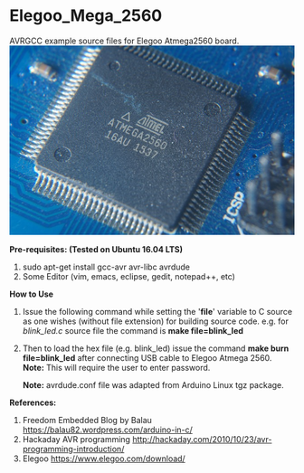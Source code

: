 # Elegoo_Mega_2560
AVRGCC example source files for Elegoo Atmega2560 board.
![alt text](https://github.com/enthusiasticgeek/Elegoo_Mega_2560/blob/master/arduino_2560.jpg "ARDUINO")

**Pre-requisites: (Tested on Ubuntu 16.04 LTS)**

1. sudo apt-get install gcc-avr avr-libc avrdude 
2. Some Editor (vim, emacs, eclipse, gedit, notepad++, etc) 

**How to Use**

1. Issue the following command while setting the '**file**' variable to C source as one wishes (without file extension) for building source code. e.g. for *blink_led.c* source file the command is **make file=blink_led**
2. Then to load the hex file (e.g. blink_led) issue the command **make burn file=blink_led** after connecting USB cable to Elegoo Atmega 2560.
   **Note:** This will require the user to enter password.
   
   **Note:** avrdude.conf file was adapted from Arduino Linux tgz package.
      
**References:**
   
1. Freedom Embedded Blog by Balau https://balau82.wordpress.com/arduino-in-c/
2. Hackaday AVR programming http://hackaday.com/2010/10/23/avr-programming-introduction/
3. Elegoo https://www.elegoo.com/download/
